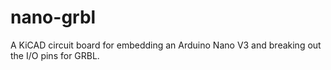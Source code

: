 # nano-grbl
A KiCAD circuit board for embedding an Arduino Nano V3 and breaking out the I/O pins for GRBL.
